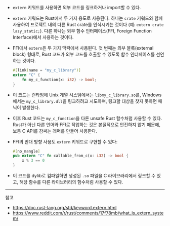 - `extern` 키워드를 사용하면 외부 코드를 링크하거나 import할 수 있다.

- `extern` 키워드는 Rust에서 두 가지 용도로 사용된다. 하나는 `crate` 키워드와 함께 사용하여 프로젝트 내의 다른 Rust crate를 인식시키는 것이다 (예: `extern crate lazy_static;`). 다른 하나는 외부 함수 인터페이스(FFI, Foreign Function Interface)에서 사용하는 것이다.

- FFI에서 `extern`은 두 가지 맥락에서 사용된다. 첫 번째는 외부 블록(external block) 형태로, Rust 코드가 외부 코드를 호출할 수 있도록 함수 인터페이스를 선언하는 것이다.

    ```rust
    #[link(name = "my_c_library")]
    extern "C" {
        fn my_c_function(x: i32) -> bool;
    }
    ```

- 이 코드는 런타임에 Unix 계열 시스템에서는 `libmy_c_library.so`를, Windows에서는 `my_c_library.dll`을 링크하려고 시도하며, 링크할 대상을 찾지 못하면 패닉이 발생한다.

- 이후 Rust 코드는 `my_c_function`을 다른 unsafe Rust 함수처럼 사용할 수 있다. Rust가 아닌 다른 언어와 FFI로 작업하는 것은 본질적으로 안전하지 않기 때문에, 보통 C API를 감싸는 래퍼를 만들어 사용한다.

- FFI의 반대 방향 사용도 `extern` 키워드로 구현할 수 있다:

    ```rust
    #[no_mangle]
    pub extern "C" fn callable_from_c(x: i32) -> bool {
        x % 3 == 0
    }
    ```

- 이 코드를 dylib로 컴파일하면 생성된 `.so` 파일을 C 라이브러리에서 링크할 수 있고, 해당 함수를 다른 라이브러리의 함수처럼 사용할 수 있다.

---
참고

- <https://doc.rust-lang.org/std/keyword.extern.html>
- <https://www.reddit.com/r/rust/comments/17f78mb/what_is_extern_system/>

